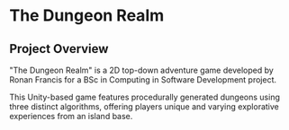 # The Dungeon Realm
## Project Overview
"The Dungeon Realm" is a 2D top-down adventure game developed by Ronan Francis for a BSc in Computing in Software Development project.
<p> <p>This Unity-based game features procedurally generated dungeons using three distinct algorithms, offering players unique and varying explorative experiences from an island base.</p>
